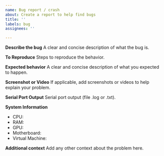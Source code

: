 ```yaml
---
name: Bug report / crash
about: Create a report to help find bugs
title: ''
labels: bug
assignees: ''

---
```


**Describe the bug**
A clear and concise description of what the bug is.

**To Reproduce**
Steps to reproduce the behavior.

**Expected behavior**
A clear and concise description of what you expected to happen.

**Screenshot or Video**
If applicable, add screenshots or videos to help explain your problem.

**Serial Port Output**
Serial port output (file .log or .txt).

**System Information**
 - CPU: 
 - RAM: 
 - GPU: 
 - Motherboard: 
 - Virtual Machine: 

**Additional context**
Add any other context about the problem here.

